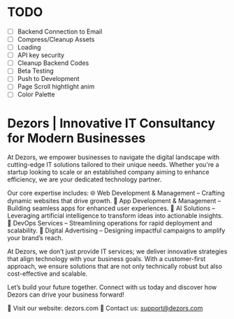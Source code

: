 # TODO

- [ ] Backend Connection to Email
- [ ] Compress/Cleanup Assets
- [ ] Loading
- [ ] API key security
- [ ] Cleanup Backend Codes
- [ ] Beta Testing
- [ ] Push to Development
- [ ] Page Scroll hightlight anim
- [ ] Color Palette

# Dezors | Innovative IT Consultancy for Modern Businesses

At Dezors, we empower businesses to navigate the digital landscape with cutting-edge IT solutions tailored to their unique needs. Whether you're a startup looking to scale or an established company aiming to enhance efficiency, we are your dedicated technology partner.

Our core expertise includes:
🌐 Web Development & Management – Crafting dynamic websites that drive growth.
📱 App Development & Management – Building seamless apps for enhanced user experiences.
🤖 AI Solutions – Leveraging artificial intelligence to transform ideas into actionable insights.
🚀 DevOps Services – Streamlining operations for rapid deployment and scalability.
🎯 Digital Advertising – Designing impactful campaigns to amplify your brand’s reach.

At Dezors, we don’t just provide IT services; we deliver innovative strategies that align technology with your business goals. With a customer-first approach, we ensure solutions that are not only technically robust but also cost-effective and scalable.

Let’s build your future together. Connect with us today and discover how Dezors can drive your business forward!

🔗 Visit our website: dezors.com
📧 Contact us: support@dezors.com
